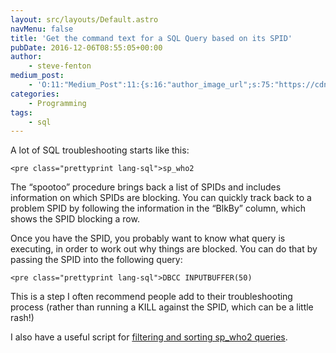 ```yaml
---
layout: src/layouts/Default.astro
navMenu: false
title: 'Get the command text for a SQL Query based on its SPID'
pubDate: 2016-12-06T08:55:05+00:00
author:
    - steve-fenton
medium_post:
    - 'O:11:"Medium_Post":11:{s:16:"author_image_url";s:75:"https://cdn-images-1.medium.com/fit/c/400/400/1*eXkhfEuF41g5W_xnc_ydLA.jpeg";s:10:"author_url";s:38:"https://medium.com/@steve.fenton.co.uk";s:11:"byline_name";N;s:12:"byline_email";N;s:10:"cross_link";s:3:"yes";s:2:"id";s:12:"d2c97cdc5efa";s:21:"follower_notification";s:3:"yes";s:7:"license";s:19:"all-rights-reserved";s:14:"publication_id";s:2:"-1";s:6:"status";s:5:"draft";s:3:"url";s:51:"https://medium.com/@steve.fenton.co.uk/d2c97cdc5efa";}'
categories:
    - Programming
tags:
    - sql
---
```


A lot of SQL troubleshooting starts like this:

```
<pre class="prettyprint lang-sql">sp_who2
```
The “spootoo” procedure brings back a list of SPIDs and includes information on which SPIDs are blocking. You can quickly track back to a problem SPID by following the information in the “BlkBy” column, which shows the SPID blocking a row.

Once you have the SPID, you probably want to know what query is executing, in order to work out why things are blocked. You can do that by passing the SPID into the following query:

```
<pre class="prettyprint lang-sql">DBCC INPUTBUFFER(50)
```
This is a step I often recommend people add to their troubleshooting process (rather than running a KILL against the SPID, which can be a little rash!)

I also have a useful script for [filtering and sorting sp\_who2 queries](/2018/07/sql-server-filter-and-sort-records-from-sp_who2/).